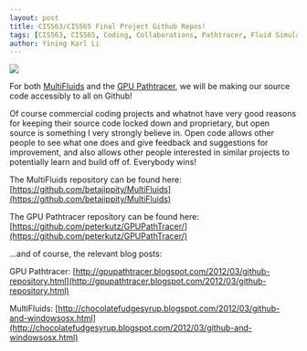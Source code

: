 ```yaml
---
layout: post
title: CIS563/CIS565 Final Project Github Repos!
tags: [CIS563, CIS565, Coding, Collaborations, Pathtracer, Fluid Simulation]
author: Yining Karl Li
---
```


[![]({{site.url}}/content/images/2012/Mar/octocat.png)]({{site.url}}/content/images/2012/Mar/octocat.png)

For both [MultiFluids](http://chocolatefudgesyrup.blogspot.com/) and the [GPU Pathtracer](http://gpupathtracer.blogspot.com/), we will be making our source code accessibly to all on Github!

Of course commercial coding projects and whatnot have very good reasons for keeping their source code locked down and proprietary, but open source is something I very strongly believe in. Open code allows other people to see what one does and give feedback and suggestions for improvement, and also allows other people interested in similar projects to potentially learn and build off of. Everybody wins!

The MultiFluids repository can be found here: [https://github.com/betajippity/MultiFluids](https://github.com/betajippity/MultiFluids)

The GPU Pathtracer repository can be found here: [https://github.com/peterkutz/GPUPathTracer/](https://github.com/peterkutz/GPUPathTracer/)

...and of course, the relevant blog posts:

GPU Pathtracer: [http://gpupathtracer.blogspot.com/2012/03/github-repository.html](http://gpupathtracer.blogspot.com/2012/03/github-repository.html)

MultiFluids: [http://chocolatefudgesyrup.blogspot.com/2012/03/github-and-windowsosx.html](http://chocolatefudgesyrup.blogspot.com/2012/03/github-and-windowsosx.html)
